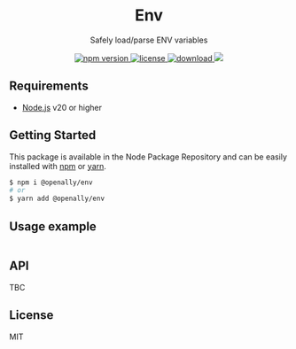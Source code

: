 <p align="center"><h1 align="center">
  Env
</h1>

<p align="center">
  Safely load/parse ENV variables
</p>

<p align="center">
  <a href="https://github.com/OpenAlly/npm-packages/src/env">
    <img src="https://img.shields.io/github/package-json/v/OpenAlly/npm-packages/main/src/env?style=for-the-badge&label=version" alt="npm version">
  </a>
  <a href="https://github.com/OpenAlly/npm-packages/tree/main/src/LICENSE">
    <img src="https://img.shields.io/github/license/OpenAlly/npm-packages?style=for-the-badge" alt="license">
  </a>
  <a href="https://github.com/OpenAlly/npm-packages/tree/main/src/env">
    <img src="https://img.shields.io/npm/dw/@openally/env?style=for-the-badge" alt="download">
  </a>
  <a href="https://github.com/OpenAlly/npm-packages/tree/main/src/env">
    <img src="https://img.shields.io/github/actions/workflow/status/OpenAlly/npm-packages/env.yml?style=for-the-badge">
  </a>
</p>

## Requirements
- [Node.js](https://nodejs.org/en/) v20 or higher

## Getting Started

This package is available in the Node Package Repository and can be easily installed with [npm](https://docs.npmjs.com/getting-started/what-is-npm) or [yarn](https://yarnpkg.com).

```bash
$ npm i @openally/env
# or
$ yarn add @openally/env
```

## Usage example

```ts
```

## API
TBC

## License
MIT
